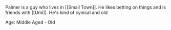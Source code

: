 Palmer is a guy who lives in [[Small Town]]. He likes betting on things and is friends with [[Umi]]. He's kind of cynical and old

Age: Middle Aged - Old
